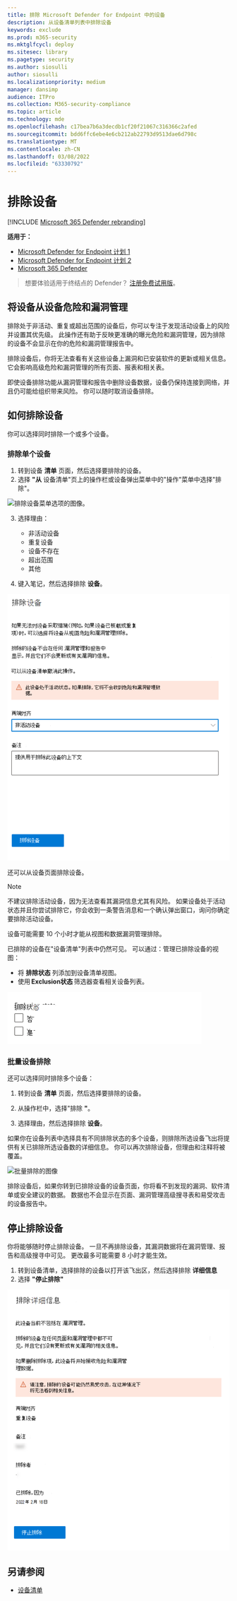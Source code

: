 ```yaml
---
title: 排除 Microsoft Defender for Endpoint 中的设备
description: 从设备清单列表中排除设备
keywords: exclude
ms.prod: m365-security
ms.mktglfcycl: deploy
ms.sitesec: library
ms.pagetype: security
ms.author: siosulli
author: siosulli
ms.localizationpriority: medium
manager: dansimp
audience: ITPro
ms.collection: M365-security-compliance
ms.topic: article
ms.technology: mde
ms.openlocfilehash: c17bea7b6a3decdb1cf20f21067c316366c2afed
ms.sourcegitcommit: bdd6ffc6ebe4e6cb212ab22793d9513dae6d798c
ms.translationtype: MT
ms.contentlocale: zh-CN
ms.lasthandoff: 03/08/2022
ms.locfileid: "63330792"
---
```

# <a name="exclude-devices"></a>排除设备

[!INCLUDE [Microsoft 365 Defender rebranding](../../includes/microsoft-defender.md)]

**适用于：**

- [Microsoft Defender for Endpoint 计划 1](https://go.microsoft.com/fwlink/p/?linkid=2154037)
- [Microsoft Defender for Endpoint 计划 2](https://go.microsoft.com/fwlink/p/?linkid=2154037)
- [Microsoft 365 Defender](https://go.microsoft.com/fwlink/?linkid=2118804)

> 想要体验适用于终结点的 Defender？ [注册免费试用版](https://signup.microsoft.com/create-account/signup?products=7f379fee-c4f9-4278-b0a1-e4c8c2fcdf7e&ru=https://aka.ms/MDEp2OpenTrial?ocid=docs-wdatp-respondmachine-abovefoldlink)。

## <a name="exclude-devices-from-threat-and-vulnerability-management"></a>将设备从设备危险和漏洞管理

排除处于非活动、重复或超出范围的设备后，你可以专注于发现活动设备上的风险并设置其优先级。 此操作还有助于反映更准确的曝光危险和漏洞管理，因为排除的设备不会显示在你的危险和漏洞管理报告中。

排除设备后，你将无法查看有关这些设备上漏洞和已安装软件的更新或相关信息。 它会影响高级危险和漏洞管理的所有页面、报表和相关表。

即使设备排除功能从漏洞管理和报告中删除设备数据，设备仍保持连接到网络，并且仍可能给组织带来风险。 你可以随时取消设备排除。

## <a name="how-to-exclude-a-device"></a>如何排除设备

你可以选择同时排除一个或多个设备。

### <a name="exclude-a-single-device"></a>排除单个设备

1. 转到设备 **清单** 页面，然后选择要排除的设备。
2. 选择 **"从** 设备清单"页上的操作栏或设备弹出菜单中的"操作"菜单中选择"排除"。

![排除设备菜单选项的图像。](images/exclude-devices-menu.png)

 3. 选择理由：

    - 非活动设备
    - 重复设备
    - 设备不存在
    - 超出范围  
    - 其他

4. 键入笔记，然后选择排除 **设备**。

![排除设备的图像。](images/exclude-device.png)

还可以从设备页面排除设备。

> [!NOTE]
> 不建议排除活动设备，因为无法查看其漏洞信息尤其有风险。 如果设备处于活动状态并且你尝试排除它，你会收到一条警告消息和一个确认弹出窗口，询问你确定要排除活动设备。

设备可能需要 10 个小时才能从视图和数据漏洞管理排除。

已排除的设备在"设备清单"列表中仍然可见。 可以通过：管理已排除设备的视图：

- 将 **排除状态** 列添加到设备清单视图。
- 使用 **Exclusion状态** 筛选器查看相关设备列表。

![排除状态的图像。](images/exclusion-state.png)

### <a name="bulk-device-exclusion"></a>批量设备排除

还可以选择同时排除多个设备：

1. 转到设备 **清单** 页面，然后选择要排除的设备。

2. 从操作栏中，选择"排除 **"**。

3. 选择理由，然后选择排除 **设备**。

如果你在设备列表中选择具有不同排除状态的多个设备，则排除所选设备飞出将提供有关已排除所选设备数的详细信息。 你可以再次排除设备，但理由和注释将被覆盖。

![批量排除的图像](images/exclude-device-bulk.png)

排除设备后，如果你转到已排除设备的设备页面，你将看不到发现的漏洞、软件清单或安全建议的数据。 数据也不会显示在页面、漏洞管理高级搜寻表和易受攻击的设备报告中。

## <a name="stop-excluding-a-device"></a>停止排除设备

你将能够随时停止排除设备。 一旦不再排除设备，其漏洞数据将在漏洞管理、报告和高级搜寻中可见。 更改最多可能需要 8 小时才能生效。

1. 转到设备清单，选择排除的设备以打开该飞出区，然后选择排除 **详细信息**
2. 选择 **"停止排除"**

![排除详细信息的图像](images/exclusion-details.png)

## <a name="see-also"></a>另请参阅

- [设备清单](machines-view-overview.md)

